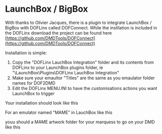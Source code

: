 # LaunchBox / BigBox

With thanks to Olivier Jacques, there is a plugin to integrate LaunchBox / BigBox with DOFLinx called DOFConnect.  While the instllation is included in the DOFLinx download the project can be found here [https://github.com/DMDTools/DOFConnect](https://github.com/DMDTools/DOFConnect)

Installation is simple:
1. Copy the "DOFLinx LauchBox Integration" folder and its contents from DOFLinx to your LaunchBox plugins folder, ie "\LaunchBox\Plugins\DOFLinx LauchBox Integration"
2. Make sure your emaultor "Titles" are the same as you emaulator folder names for DOF2DMD
3. Edit the DOFLinx MENU.INI to have the customisations actions you want LaunchBox to trigger

Your installation should look like this


For an emulator named "MAME" in LauchBox like this

youu should a MAME artwork folder for your marquess to go on your DMD like this

